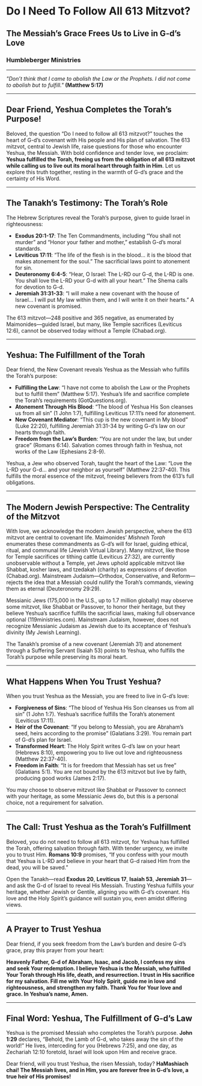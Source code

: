 # Do I Need To Follow All 613 Mitzvot?

## The Messiah’s Grace Frees Us to Live in G-d’s Love

### Humbleberger Ministries

---

_"Don’t think that I came to abolish the Law or the Prophets. I did not come to abolish but to fulfill."_
**(Matthew 5:17)**

---

## Dear Friend, Yeshua Completes the Torah’s Purpose!

Beloved, the question “Do I need to follow all 613 mitzvot?” touches the heart of G-d’s covenant with His people and His plan of salvation. The 613 mitzvot, central to Jewish life, raise questions for those who encounter Yeshua, the Messiah. With bold confidence and tender love, we proclaim: **Yeshua fulfilled the Torah, freeing us from the obligation of all 613 mitzvot while calling us to live out its moral heart through faith in Him**. Let us explore this truth together, resting in the warmth of G-d’s grace and the certainty of His Word.

---

## The Tanakh’s Testimony: The Torah’s Role

The Hebrew Scriptures reveal the Torah’s purpose, given to guide Israel in righteousness:

- **Exodus 20:1-17**: The Ten Commandments, including “You shall not murder” and “Honor your father and mother,” establish G-d’s moral standards.
- **Leviticus 17:11**: “The life of the flesh is in the blood… it is the blood that makes atonement for the soul.” The sacrificial laws point to atonement for sin.
- **Deuteronomy 6:4-5**: “Hear, O Israel: The L-RD our G-d, the L-RD is one. You shall love the L-RD your G-d with all your heart.” The Shema calls for devotion to G-d.
- **Jeremiah 31:31-33**: “I will make a new covenant with the house of Israel… I will put My law within them, and I will write it on their hearts.” A new covenant is promised.

The 613 mitzvot—248 positive and 365 negative, as enumerated by Maimonides—guided Israel, but many, like Temple sacrifices (Leviticus 12:6), cannot be observed today without a Temple (Chabad.org).

---

## Yeshua: The Fulfillment of the Torah

Dear friend, the New Covenant reveals Yeshua as the Messiah who fulfills the Torah’s purpose:

- **Fulfilling the Law**: “I have not come to abolish the Law or the Prophets but to fulfill them” (Matthew 5:17). Yeshua’s life and sacrifice complete the Torah’s requirements (GotQuestions.org).
- **Atonement Through His Blood**: “The blood of Yeshua His Son cleanses us from all sin” (1 John 1:7), fulfilling Leviticus 17:11’s need for atonement.
- **New Covenant Mediator**: “This cup is the new covenant in My blood” (Luke 22:20), fulfilling Jeremiah 31:31-34 by writing G-d’s law on our hearts through faith.
- **Freedom from the Law’s Burden**: “You are not under the law, but under grace” (Romans 6:14). Salvation comes through faith in Yeshua, not works of the Law (Ephesians 2:8-9).

Yeshua, a Jew who observed Torah, taught the heart of the Law: “Love the L-RD your G-d… and your neighbor as yourself” (Matthew 22:37-40). This fulfills the moral essence of the mitzvot, freeing believers from the 613’s full obligations.

---

## The Modern Jewish Perspective: The Centrality of the Mitzvot

With love, we acknowledge the modern Jewish perspective, where the 613 mitzvot are central to covenant life. Maimonides’ *Mishneh Torah* enumerates these commandments as G-d’s will for Israel, guiding ethical, ritual, and communal life (Jewish Virtual Library). Many mitzvot, like those for Temple sacrifices or tithing cattle (Leviticus 27:32), are currently unobservable without a Temple, yet Jews uphold applicable mitzvot like Shabbat, kosher laws, and tzedakah (charity) as expressions of devotion (Chabad.org). Mainstream Judaism—Orthodox, Conservative, and Reform—rejects the idea that a Messiah could nullify the Torah’s commands, viewing them as eternal (Deuteronomy 29:29).

Messianic Jews (175,000 in the U.S., up to 1.7 million globally) may observe some mitzvot, like Shabbat or Passover, to honor their heritage, but they believe Yeshua’s sacrifice fulfills the sacrificial laws, making full observance optional (119ministries.com). Mainstream Judaism, however, does not recognize Messianic Judaism as Jewish due to its acceptance of Yeshua’s divinity (My Jewish Learning).

The Tanakh’s promise of a new covenant (Jeremiah 31) and atonement through a Suffering Servant (Isaiah 53) points to Yeshua, who fulfills the Torah’s purpose while preserving its moral heart.

---

## What Happens When You Trust Yeshua?

When you trust Yeshua as the Messiah, you are freed to live in G-d’s love:

- **Forgiveness of Sins**: “The blood of Yeshua His Son cleanses us from all sin” (1 John 1:7). Yeshua’s sacrifice fulfills the Torah’s atonement (Leviticus 17:11).
- **Heir of the Covenant**: “If you belong to Messiah, you are Abraham’s seed, heirs according to the promise” (Galatians 3:29). You remain part of G-d’s plan for Israel.
- **Transformed Heart**: The Holy Spirit writes G-d’s law on your heart (Hebrews 8:10), empowering you to live out love and righteousness (Matthew 22:37-40).
- **Freedom in Faith**: “It is for freedom that Messiah has set us free” (Galatians 5:1). You are not bound by the 613 mitzvot but live by faith, producing good works (James 2:17).

You may choose to observe mitzvot like Shabbat or Passover to connect with your heritage, as some Messianic Jews do, but this is a personal choice, not a requirement for salvation.

---

## The Call: Trust Yeshua as the Torah’s Fulfillment

Beloved, you do not need to follow all 613 mitzvot, for Yeshua has fulfilled the Torah, offering salvation through faith. With tender urgency, we invite you to trust Him. **Romans 10:9** promises, “If you confess with your mouth that Yeshua is L-RD and believe in your heart that G-d raised Him from the dead, you will be saved.”

Open the Tanakh—read **Exodus 20**, **Leviticus 17**, **Isaiah 53**, **Jeremiah 31**—and ask the G-d of Israel to reveal His Messiah. Trusting Yeshua fulfills your heritage, whether Jewish or Gentile, aligning you with G-d’s covenant. His love and the Holy Spirit’s guidance will sustain you, even amidst differing views.

---

## A Prayer to Trust Yeshua

Dear friend, if you seek freedom from the Law’s burden and desire G-d’s grace, pray this prayer from your heart:

**Heavenly Father, G-d of Abraham, Isaac, and Jacob, I confess my sins and seek Your redemption. I believe Yeshua is the Messiah, who fulfilled Your Torah through His life, death, and resurrection. I trust in His sacrifice for my salvation. Fill me with Your Holy Spirit, guide me in love and righteousness, and strengthen my faith. Thank You for Your love and grace. In Yeshua’s name, Amen.**

---

## Final Word: Yeshua, The Fulfillment of G-d’s Law

Yeshua is the promised Messiah who completes the Torah’s purpose. **John 1:29** declares, “Behold, the Lamb of G-d, who takes away the sin of the world!” He lives, interceding for you (Hebrews 7:25), and one day, as Zechariah 12:10 foretold, Israel will look upon Him and receive grace.

Dear friend, will you trust Yeshua, the risen Messiah, today? **HaMashiach chai! The Messiah lives, and in Him, you are forever free in G-d’s love, a true heir of His promises!**